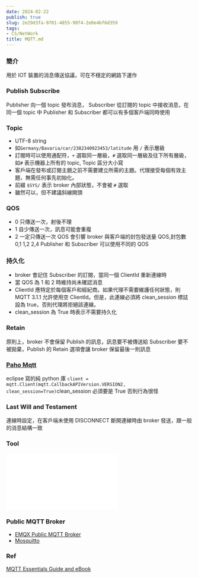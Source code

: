 ```yaml
---
date: 2024-02-22
publish: true
slug: 2e29d3fa-9701-4855-98f4-2e0e4bf6d359
tags:
- CS/NetWork
title: MQTT.md
---
```

### 簡介

用於 IOT 裝置的消息傳送協議，可在不穩定的網路下運作

### Publish Subscribe

Publisher 向一個 topic 發布消息， Subscriber 從訂閱的 topic 中接收消息，在同一個 topic 中 Publisher 和 Subscriber 都可以有多個客戶端同時使用

### Topic

- UTF-8 string
- 如`Germany/Bavaria/car/2382340923453/latitude` 用 `/` 表示層級
- 訂閱時可以使用通配符，`+` 選取同一層級，`#` 選取同一層級及往下所有層級，如`#` 表示機器上所有的 topic, Topic 區分大小寫
- 客戶端在發布或訂閱主題之前不需要建立所需的主題。代理接受每個有效主題，無需任何事先初始化。
- 前綴 `$SYS/` 表示 broker 內部狀態，不會被 `#` 選取
- 雖然可以，但不建議斜線開頭

### QOS

- 0 只傳送一次，射後不理
- 1 自少傳送一次，訊息可能會重複
- 2 一定只傳送一次
  QOS 會引響 broker 與客戶端的封包發送量
  QOS,封包數
  0,1
  1,2
  2,4
  Publisher 和 Subscriber 可以使用不同的 QOS

### 持久化

- broker 會記住 Subscriber 的訂閱，當同一個 ClientId 重新連線時
- 當 QOS 為 1 和 2 時維持尚未確認消息
- ClientId 應特定於每個客戶和經紀商。如果代理不需要維護任何狀態，則 MQTT 3.1.1 允許使用空 ClientId。但是，此連線必須將 clean_session 標誌設為 true，否則代理將拒絕該連線。
- clean_session 為 True 時表示不需要持久化

### Retain

原則上，broker 不會保留 Publish 的訊息，訊息要不被傳送給 Subscriber 要不被拋棄，Publish 的 Retain 選項會讓 broker 保留最後一則訊息

### [Paho Mqtt](https://eclipse.dev/paho/files/paho.mqtt.python/html/index.html)

eclipse 寫的純 python 庫
`client = mqtt.Client(mqtt.CallbackAPIVersion.VERSION2, clean_session=True)`clean_session 必須要是 True 否則行為很怪

### Last Will and Testament

連線時設定，在客戶端未使用 DISCONNECT 斷開連線時由 broker 發送，跟一般的消息結構一致

### Tool

![MqttTool](../abd3de75-6e22-4fec-a859-031d0dc09f57.md)

### Public MQTT Broker

- [EMQX Public MQTT Broker](https://www.emqx.com/en/mqtt/public-mqtt5-broker)
- [Mosquitto](test.mosquitto.org)

### Ref

[MQTT Essentials Guide and eBook](https://www.hivemq.com/resources/content/download-mqtt-ebook/)
